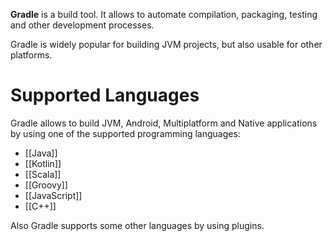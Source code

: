 **Gradle** is a build tool. It allows to automate compilation, packaging, testing and other development processes.

Gradle is widely popular for building JVM projects, but also usable for other platforms.

# Supported Languages

Gradle allows to build JVM, Android, Multiplatform and Native applications by using one of the supported programming languages:

- [[Java]]
- [[Kotlin]]
- [[Scala]]
- [[Groovy]]
- [[JavaScript]]
- [[C++]]

Also Gradle supports some other languages by using plugins.